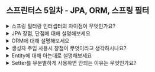 ## 스프린터스 5일차 - JPA, ORM, 스프링 필터
<details>
<summary>스프링 필터랑 인터셉터의 차이점이 무엇인가요?</summary>
<div markdown="1">
- 등록되는 위치가 다르다. (필터는 웹 어플리케이션 컨테이너, 인터셉터는 스프링 컨테이너에서 컨텍스트에 등록된다)
- 호출되는 시점이 다르다. (DispatcherServlet 실행 전에 필터는 호출되며, Interceptor는 그 이후에 호출 된다.)

** 필터
- 필터는 웹 어플리케이션에 등록되어, 전역적으로 처리해야하는 인코딩, 보안 관련된 일을 수행한다.
- 로그인 여부나 권한검사, 오류처리, 인코딩, 웹보안, 요청이나 응답에 대한 로그 등에 사용된다.
** 추가
- 필터의 경우 request, response를 교체 시켜서 제공 가능하나, 
- 인터셉트는 들어온 요청에 대한 ExceptionHandler 등을 통해서 권한을 체크하는데 사용하는 데 적절하다.
</div>
</details>
<details>
<summary>JPA 장점, 단점에 대해 설명해보세요</summary>
<div markdown="1">
- 생산성, 유지보수, 재사용이 가능하다
- 커스텀된 쿼리는 SQL을 직접 작성하는 것이 쉽다.
** 추가
- Query를 직접 작성하지 않아도 되서 생산성이 증가한다
- JPA가 패러다임의 불일치 문제를 해결해주고, 맵퍼나 컨테이너까지 수정해야되는 부분을 처리하기 때문에 유지보수가 쉬워진다.
- 영속성 컨텍스트를 통해 조회된 데이터를 재사용이 가능하다.
</div>
</details>
<details>
<summary>ORM에 대해 설명해보세요</summary>
<div markdown="1">
ORM은 객체와 관계형 데이터 베이스의 데이터를 자동으로 매핑해주는 것입니다. 클래스와 테이블의 불일치를 ORM을 통해 해결합니다.
</div>
</details>
<details>
<summary>생성자 주입 사용시 장점이 무엇이라고 생각하시나요?</summary>
<div markdown="1">
의존성 주입을 누락하는 것을 컴파일 오류를 통해 방지할 수 있고, final 키워드를 통해 값의 불변을 보장할 수 있습니다.<br/>
<br/>
</div>
</details>
<details>
<summary>Entity에 대해 아는대로 설명해보세요</summary>
<div markdown="1">
엔티티는 실체, 객체로 업무에 필요하고 유용한 정보를 저장하고 관리하기 위한 집합으로 볼 수 있습니다.
엔티티에는 자신이 가지고 있는 인스턴스를 설명할 수 있는 속성을 가지게 됩니다.
</div>
</details>
<details>
<summary>Setter를 무분별하게 사용하면 안되는 이유는 무엇인가요?</summary>
<div markdown="1">
- 객체의 일관성을 유지하기 어렵다. 
- 어떠한 의도로 값을 주입하는지 알기 어렵다.
</div>
</details>
